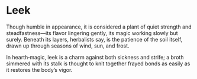 # Leek

 Though humble in appearance, it is considered a plant of quiet strength and steadfastness—its flavor lingering gently, its magic working slowly but surely. Beneath its layers, herbalists say, is the patience of the soil itself, drawn up through seasons of wind, sun, and frost.

In hearth‑magic, leek is a charm against both sickness and strife; a broth simmered with its stalk is thought to knit together frayed bonds as easily as it restores the body’s vigor. 

